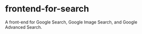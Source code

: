 # frontend-for-search
A front-end for Google Search, Google Image Search, and Google Advanced Search.
